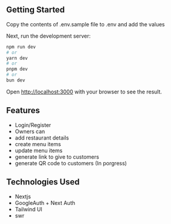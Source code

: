 ## Getting Started
Copy the contents of .env.sample file to .env and add the values


Next, run the development server:

```bash
npm run dev
# or
yarn dev
# or
pnpm dev
# or
bun dev
```

Open [http://localhost:3000](http://localhost:3000) with your browser to see the result.

## Features

- Login/Register
- Owners can
 - add restaurant details
 - create menu items
 - update menu items
 - generate link to give to customers
 - generate QR code to customers (In porgress)

## Technologies Used

- Nextjs 
- GoogleAuth + Next Auth
- Tailwind UI
- swr 